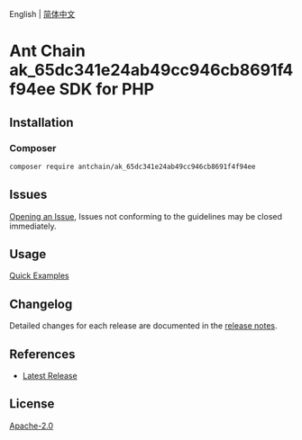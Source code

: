 English | [简体中文](README-CN.md)

# Ant Chain ak_65dc341e24ab49cc946cb8691f4f94ee SDK for PHP

## Installation

### Composer

```bash
composer require antchain/ak_65dc341e24ab49cc946cb8691f4f94ee
```

## Issues

[Opening an Issue](https://github.com/alipay/antchain-openapi-prod-sdk/issues/new), Issues not conforming to the guidelines may be closed immediately.

## Usage

[Quick Examples](https://github.com/alipay/antchain-openapi-prod-sdk/blob/master/docs/0-Examples-EN.md#quick-examples)

## Changelog

Detailed changes for each release are documented in the [release notes](./ChangeLog.txt).

## References

* [Latest Release](https://github.com/antchain-openapi-sdk-php)

## License

[Apache-2.0](http://www.apache.org/licenses/LICENSE-2.0)
